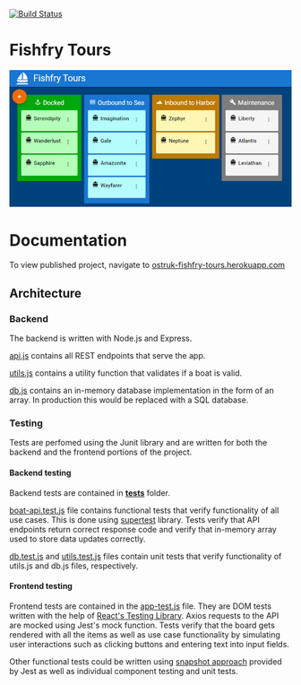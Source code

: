 [![Build Status](https://app.travis-ci.com/ostruk/ostruk-fishfry-tours.svg?token=yN8ryPBhYxYBm7q6aXmc&branch=master)](https://app.travis-ci.com/ostruk/ostruk-fishfry-tours)

# Fishfry Tours
![Fishfry Tours Screenshot](screenshot1.PNG)

# Documentation
To view published project, navigate to [ostruk-fishfry-tours.herokuapp.com](https://ostruk-fishfry-tours.herokuapp.com/)

## Architecture
### Backend
The backend is written with Node.js and Express.

[api.js](src/api.js) contains all REST endpoints that serve the app.

[utils.js](src/utils.js) contains a utility function that validates if a boat is valid.

[db.js](src/db.js) contains an in-memory database implementation in the form of an array. In production this would be replaced with a SQL database.

### Testing
Tests are perfomed using the Junit library and are written for both the backend and the frontend portions of the project.

#### Backend testing
Backend tests are contained in [__tests__](__tests__) folder. 

[boat-api.test.js](__tests__/boat-api.test.js) file contains functional tests that verify functionality of all use cases. This is done using [supertest](https://github.com/visionmedia/supertest#readme) library. Tests verify that API endpoints return correct response code and verify that in-memory array used to store data updates correctly.

[db.test.js](__tests__/db.test.js) and [utils.test.js](__tests__/utils.test.js) files contain unit tests that verify functionality of utils.js and db.js files, respectively.

#### Frontend testing
Frontend tests are contained in the [app-test.js](front/src/__tests__) file. They are DOM tests written with the help of [React's Testing Library](https://testing-library.com/). Axios requests to the API are mocked using Jest's mock function. Tests verify that the board gets rendered with all the items as well as use case functionality by simulating user interactions such as clicking buttons and entering text into input fields.

Other functional tests could be written using [snapshot approach](https://jestjs.io/docs/snapshot-testing) provided by Jest as well as individual component testing and unit tests.
